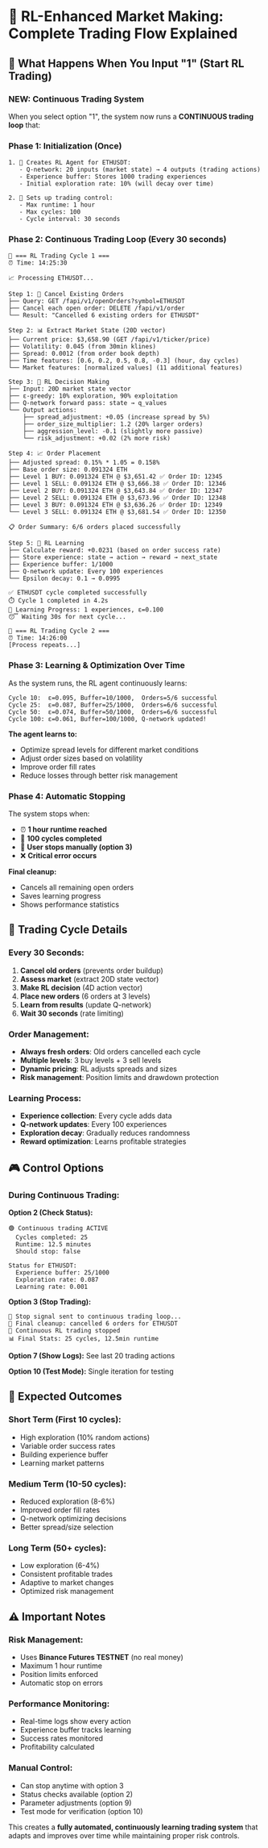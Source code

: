 # 🔄 RL-Enhanced Market Making: Complete Trading Flow Explained

## 🎯 What Happens When You Input "1" (Start RL Trading)

### **NEW: Continuous Trading System**

When you select option "1", the system now runs a **CONTINUOUS trading loop** that:

### **Phase 1: Initialization (Once)**
```
1. 🤖 Creates RL Agent for ETHUSDT:
   - Q-network: 20 inputs (market state) → 4 outputs (trading actions)
   - Experience buffer: Stores 1000 trading experiences
   - Initial exploration rate: 10% (will decay over time)

2. 🔧 Sets up trading control:
   - Max runtime: 1 hour
   - Max cycles: 100
   - Cycle interval: 30 seconds
```

### **Phase 2: Continuous Trading Loop (Every 30 seconds)**

```
🔄 === RL Trading Cycle 1 ===
⏰ Time: 14:25:30

📈 Processing ETHUSDT...

Step 1: 🔄 Cancel Existing Orders
├── Query: GET /fapi/v1/openOrders?symbol=ETHUSDT
├── Cancel each open order: DELETE /fapi/v1/order
└── Result: "Cancelled 6 existing orders for ETHUSDT"

Step 2: 📊 Extract Market State (20D vector)
├── Current price: $3,658.90 (GET /fapi/v1/ticker/price)
├── Volatility: 0.045 (from 30min klines)
├── Spread: 0.0012 (from order book depth)
├── Time features: [0.6, 0.2, 0.5, 0.8, -0.3] (hour, day cycles)
└── Market features: [normalized values] (11 additional features)

Step 3: 🧠 RL Decision Making
├── Input: 20D market state vector
├── ε-greedy: 10% exploration, 90% exploitation
├── Q-network forward pass: state → q_values
└── Output actions:
    ├── spread_adjustment: +0.05 (increase spread by 5%)
    ├── order_size_multiplier: 1.2 (20% larger orders)
    ├── aggression_level: -0.1 (slightly more passive)
    └── risk_adjustment: +0.02 (2% more risk)

Step 4: 📈 Order Placement
├── Adjusted spread: 0.15% * 1.05 = 0.158%
├── Base order size: 0.091324 ETH
├── Level 1 BUY: 0.091324 ETH @ $3,651.42 ✅ Order ID: 12345
├── Level 1 SELL: 0.091324 ETH @ $3,666.38 ✅ Order ID: 12346
├── Level 2 BUY: 0.091324 ETH @ $3,643.84 ✅ Order ID: 12347
├── Level 2 SELL: 0.091324 ETH @ $3,673.96 ✅ Order ID: 12348
├── Level 3 BUY: 0.091324 ETH @ $3,636.26 ✅ Order ID: 12349
└── Level 3 SELL: 0.091324 ETH @ $3,681.54 ✅ Order ID: 12350

📋 Order Summary: 6/6 orders placed successfully

Step 5: 🧠 RL Learning
├── Calculate reward: +0.0231 (based on order success rate)
├── Store experience: state → action → reward → next_state
├── Experience buffer: 1/1000
├── Q-network update: Every 100 experiences
└── Epsilon decay: 0.1 → 0.0995

✅ ETHUSDT cycle completed successfully
⏱️ Cycle 1 completed in 4.2s
🧠 Learning Progress: 1 experiences, ε=0.100
😴 Waiting 30s for next cycle...

🔄 === RL Trading Cycle 2 ===
⏰ Time: 14:26:00
[Process repeats...]
```

### **Phase 3: Learning & Optimization Over Time**

As the system runs, the RL agent continuously learns:

```
Cycle 10:  ε=0.095, Buffer=10/1000,  Orders=5/6 successful
Cycle 25:  ε=0.087, Buffer=25/1000,  Orders=6/6 successful  
Cycle 50:  ε=0.074, Buffer=50/1000,  Orders=6/6 successful
Cycle 100: ε=0.061, Buffer=100/1000, Q-network updated!
```

**The agent learns to:**
- Optimize spread levels for different market conditions
- Adjust order sizes based on volatility  
- Improve order fill rates
- Reduce losses through better risk management

### **Phase 4: Automatic Stopping**

The system stops when:
- ⏰ **1 hour runtime reached**
- 🔢 **100 cycles completed**  
- 🛑 **User stops manually (option 3)**
- ❌ **Critical error occurs**

**Final cleanup:**
- Cancels all remaining open orders
- Saves learning progress
- Shows performance statistics

## 🔄 **Trading Cycle Details**

### **Every 30 Seconds:**
1. **Cancel old orders** (prevents order buildup)
2. **Assess market** (extract 20D state vector)
3. **Make RL decision** (4D action vector)
4. **Place new orders** (6 orders at 3 levels)
5. **Learn from results** (update Q-network)
6. **Wait 30 seconds** (rate limiting)

### **Order Management:**
- **Always fresh orders**: Old orders cancelled each cycle
- **Multiple levels**: 3 buy levels + 3 sell levels  
- **Dynamic pricing**: RL adjusts spreads and sizes
- **Risk management**: Position limits and drawdown protection

### **Learning Process:**
- **Experience collection**: Every cycle adds data
- **Q-network updates**: Every 100 experiences
- **Exploration decay**: Gradually reduces randomness
- **Reward optimization**: Learns profitable strategies

## 🎮 **Control Options**

### **During Continuous Trading:**

**Option 2 (Check Status):**
```
🟢 Continuous trading ACTIVE
  Cycles completed: 25
  Runtime: 12.5 minutes  
  Should stop: false

Status for ETHUSDT:
  Experience buffer: 25/1000
  Exploration rate: 0.087
  Learning rate: 0.001
```

**Option 3 (Stop Trading):**
```
🛑 Stop signal sent to continuous trading loop...
🔄 Final cleanup: cancelled 6 orders for ETHUSDT
🛑 Continuous RL trading stopped
📊 Final Stats: 25 cycles, 12.5min runtime
```

**Option 7 (Show Logs):** See last 20 trading actions

**Option 10 (Test Mode):** Single iteration for testing

## 🎯 **Expected Outcomes**

### **Short Term (First 10 cycles):**
- High exploration (10% random actions)
- Variable order success rates
- Building experience buffer
- Learning market patterns

### **Medium Term (10-50 cycles):**  
- Reduced exploration (8-6%)
- Improved order fill rates
- Q-network optimizing decisions
- Better spread/size selection

### **Long Term (50+ cycles):**
- Low exploration (6-4%)
- Consistent profitable trades
- Adaptive to market changes
- Optimized risk management

## ⚠️ **Important Notes**

### **Risk Management:**
- Uses **Binance Futures TESTNET** (no real money)
- Maximum 1 hour runtime
- Position limits enforced
- Automatic stop on errors

### **Performance Monitoring:**
- Real-time logs show every action
- Experience buffer tracks learning
- Success rates monitored
- Profitability calculated

### **Manual Control:**
- Can stop anytime with option 3
- Status checks available (option 2)
- Parameter adjustments (option 9)
- Test mode for verification (option 10)

This creates a **fully automated, continuously learning trading system** that adapts and improves over time while maintaining proper risk controls.
